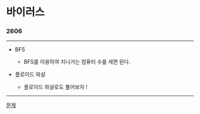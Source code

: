 # 바이러스
### 2606
***
- BFS
 	* BFS를 이용하여 지나가는 컴퓨터 수를 세면 된다.
	
- 플로이드 와샬
	* 플로이드 와샬로도 풀어보자 !
***
[문제](https://www.acmicpc.net/problem/2606)
